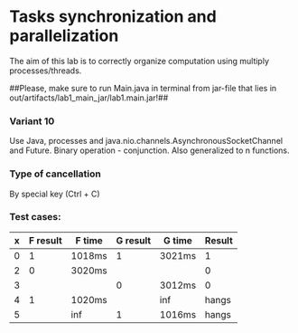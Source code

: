 # Tasks synchronization and parallelization #


The aim of this lab is to correctly organize computation using multiply processes/threads. 


##Please, make sure to run Main.java in terminal from jar-file that lies in out/artifacts/lab1_main_jar/lab1.main.jar!##

### Variant 10 ###

Use Java, processes and java.nio.channels.AsynchronousSocketChannel and Future<T>. 
Binary operation - conjunction. 
Also generalized to n functions.

### Type of cancellation ###
By special key (Ctrl + C)


### Test cases: ###
|x  |F result  |F time  |G result   |G time   |Result  |
|---|---|---|---|---|---|
|0   |1   |1018ms   |1   |3021ms   |1|
|2   |0   |3020ms   |   |   |0|
|3   |   |   |0  |3012ms   |0|
|4   |1   |1020ms   |  |inf   |hangs|
|5   |   |inf   |1  |1016ms   |hangs|

